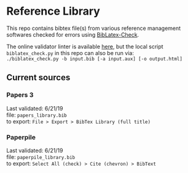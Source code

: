# Reference Library  

This repo contains bibtex file(s) from various reference management softwares checked for errors using [BibLatex-Check](https://github.com/Pezmc/BibLatex-Check).  

The online validator linter is available [here](https://biblatex-linter.herokuapp.com/), but the local script `biblatex_check.py` in this repo can also be run via:  
`./biblatex_check.py -b input.bib [-a input.aux] [-o output.html]`

## Current sources  
### Papers 3  
Last validated: 6/21/19  
file: `papers_library.bib`  
to export: `File > Export > BibTex Library (full title)`  

### Paperpile  
Last validated: 6/21/19  
file: `paperpile_library.bib`  
to export: `Select All (check) > Cite (chevron) > BibText`  

